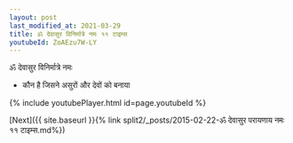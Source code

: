 ```yaml
---
layout: post
last_modified_at: 2021-03-29
title: ॐ देवासुर विनिर्मात्रे नमः ११ टाइम्स
youtubeId: ZoAEzu7W-LY
---
```

 
 
 ॐ देवासुर विनिर्मात्रे नमः  
 
 -  कौन है जिसने असुरों और देवों को बनाया 
 
  
 
  
 
 
 
 
 
 


{% include youtubePlayer.html id=page.youtubeId %}
 
[Next]({{ site.baseurl }}{% link  split2/_posts/2015-02-22-ॐ देवासुर परायणाय नमः ११ टाइम्स.md%})
 
